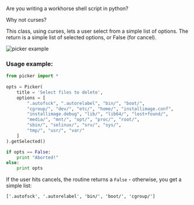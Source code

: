 Are you writing a workhorse shell script in python?

Why not curses?

This class, using curses, lets a user select from a simple list of options. The return is a simple list of selected options, or False (for cancel).

![picker example](http://pp19dd.com/wp-content/uploads/2013/11/picker3.png "picker example")


### Usage example:

```python
from picker import *
    
opts = Picker(
    title = 'Select files to delete',
    options = [
        ".autofsck", ".autorelabel", "bin/", "boot/", 
        "cgroup/", "dev/", "etc/", "home/", "installimage.conf",
        "installimage.debug", "lib/", "lib64/", "lost+found/",
        "media/", "mnt/", "opt/", "proc/", "root/",
        "sbin/", "selinux/", "srv/", "sys/",
        "tmp/", "usr/", "var/"
    ]
).getSelected()

if opts == False:
    print "Aborted!"
else:
    print opts
```

If the user hits cancels, the routine returns a ```False``` - otherwise, you get a simple list:

```['.autofsck', '.autorelabel', 'bin/', 'boot/', 'cgroup/']```

